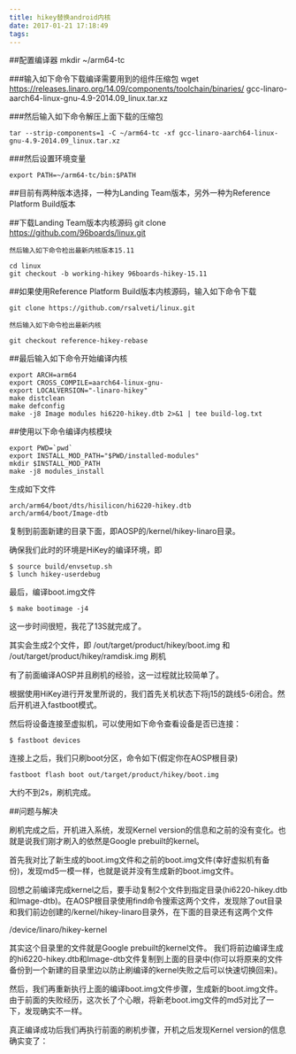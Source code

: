 ```yaml
---
title: hikey替换android内核
date: 2017-01-21 17:18:49
tags:
---
```


##配置编译器
	mkdir ~/arm64-tc
	
###输入如下命令下载编译需要用到的组件压缩包 
	wget https://releases.linaro.org/14.09/components/toolchain/binaries/
	gcc-linaro-aarch64-linux-gnu-4.9-2014.09_linux.tar.xz
	
###然后输入如下命令解压上面下载的压缩包 
	
	tar --strip-components=1 -C ~/arm64-tc -xf gcc-linaro-aarch64-linux-gnu-4.9-2014.09_linux.tar.xz
	
###然后设置环境变量 
	
	export PATH=~/arm64-tc/bin:$PATH

##目前有两种版本选择，一种为Landing Team版本，另外一种为Reference Platform Build版本 

##下载Landing Team版本内核源码 
	git clone https://github.com/96boards/linux.git
	
	然后输入如下命令检出最新内核版本15.11 
	
	cd linux
	git checkout -b working-hikey 96boards-hikey-15.11

##如果使用Reference Platform Build版本内核源码，输入如下命令下载 

	git clone https://github.com/rsalveti/linux.git
	
	然后输入如下命令检出最新内核 
	
	git checkout reference-hikey-rebase

##最后输入如下命令开始编译内核 

	export ARCH=arm64
	export CROSS_COMPILE=aarch64-linux-gnu-
	export LOCALVERSION="-linaro-hikey"
	make distclean 
	make defconfig 
	make -j8 Image modules hi6220-hikey.dtb 2>&1 | tee build-log.txt

##使用以下命令编译内核模块 

	export PWD=`pwd`
	export INSTALL_MOD_PATH="$PWD/installed-modules"
	mkdir $INSTALL_MOD_PATH
	make -j8 modules_install




生成如下文件

	arch/arm64/boot/dts/hisilicon/hi6220-hikey.dtb
	arch/arm64/boot/Image-dtb

复制到前面新建的目录下面，即AOSP的/kernel/hikey-linaro目录。

确保我们此时的环境是HiKey的编译环境，即

	$ source build/envsetup.sh 
	$ lunch hikey-userdebug
最后，编译boot.img文件

	$ make bootimage -j4

这一步时间很短，我花了13S就完成了。

其实会生成2个文件，即 
/out/target/product/hikey/boot.img 
和 
/out/target/product/hikey/ramdisk.img
刷机

有了前面编译AOSP并且刷机的经验，这一过程就比较简单了。

根据使用HiKey进行开发里所说的，我们首先关机状态下将j15的跳线5-6闭合。然后开机进入fastboot模式。

然后将设备连接至虚拟机，可以使用如下命令查看设备是否已连接：

	$ fastboot devices


连接上之后，我们只刷boot分区，命令如下(假定你在AOSP根目录)

	fastboot flash boot out/target/product/hikey/boot.img

大约不到2s，刷机完成。

##问题与解决

刷机完成之后，开机进入系统，发现Kernel version的信息和之前的没有变化。也就是说我们刚才刷入的依然是Google prebuilt的kernel。

首先我对比了新生成的boot.img文件和之前的boot.img文件(幸好虚拟机有备份)，发现md5一模一样，也就是说并没有生成新的boot.img文件。

回想之前编译完成kernel之后，要手动复制2个文件到指定目录(hi6220-hikey.dtb和Image-dtb)。在AOSP根目录使用find命令搜索这两个文件，发现除了out目录和我们前边创建的/kernel/hikey-linaro目录外，在下面的目录还有这两个文件

/device/linaro/hikey-kernel

其实这个目录里的文件就是Google prebuilt的kernel文件。 
我们将前边编译生成的hi6220-hikey.dtb和Image-dtb文件复制到上面的目录中(你可以将原来的文件备份到一个新建的目录里边以防止刷编译的kernel失败之后可以快速切换回来)。

然后，我们再重新执行上面的编译boot.img文件步骤，生成新的boot.img文件。 
由于前面的失败经历，这次长了个心眼，将新老boot.img文件的md5对比了一下，发现确实不一样。

真正编译成功后我们再执行前面的刷机步骤，开机之后发现Kernel version的信息确实变了：
